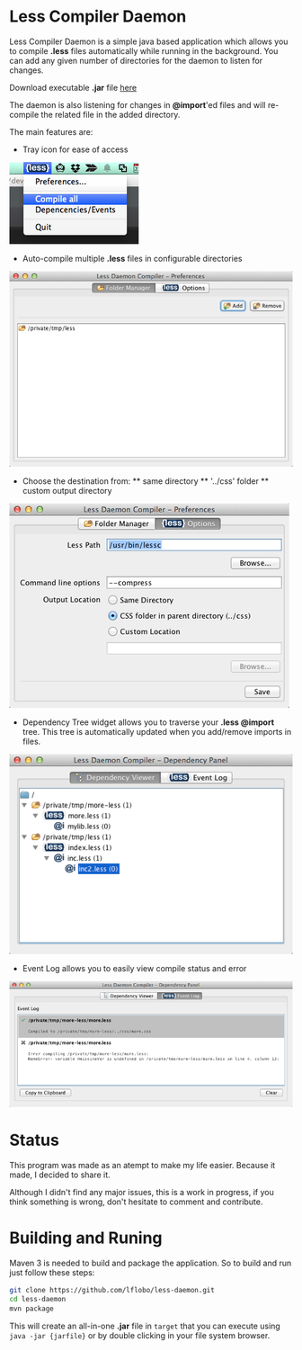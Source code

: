 Less Compiler Daemon
===========

Less Compiler Daemon is a simple java based application which allows you to compile __.less__ files automatically while running in the background. You can add any given number of directories for the daemon to listen for changes.

Download executable __.jar__ file [here](/binary/less-daemon-0.0.1.jar?raw=true)

The daemon is also listening for changes in __@import__'ed files and will re-compile the related file in the added directory.

The main features are:

* Tray icon for ease of access

![Tray Icon](/screenshots/tray-icon.png?raw=true "Tray Menu")

* Auto-compile multiple __.less__ files in configurable directories

![Less Options](/screenshots/prefs-folder-manager.png?raw=true "Tray Menu")

* Choose the destination from: 
** same directory
** '../css' folder
** custom output directory

![Less Options](/screenshots/prefs-less-options.png?raw=true "Tray Menu")

* Dependency Tree widget allows you to traverse your __.less @import__ tree. This tree is automatically updated when you add/remove imports in files.

![Less Options](/screenshots/events-tree.png?raw=true "Tray Menu")

* Event Log allows you to easily view compile status and error

![Less Options](/screenshots/events-log.png?raw=true "Tray Menu")

Status
===========

This program was made as an atempt to make my life easier. Because it made, I decided to share it.

Although I didn't find any major issues, this is a work in progress, if you think something is wrong, don't hesitate to comment and contribute.
 
Building and Runing
===========

Maven 3 is needed to build and package the application. So to build and run just follow these steps:
```bash
git clone https://github.com/lflobo/less-daemon.git
cd less-daemon
mvn package
```

This will create an all-in-one __.jar__ file in `target` that you can execute using `java -jar {jarfile}` or by double clicking in your file system browser.
